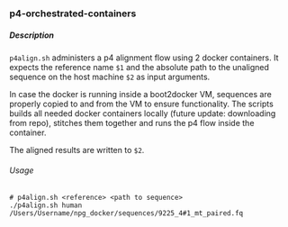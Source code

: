 ### p4-orchestrated-containers

##### Description
`p4align.sh` administers a p4 alignment flow using 2 docker containers.
It expects the reference name `$1` and the absolute path to the unaligned
sequence on the host machine `$2` as input arguments.

In case the docker is running inside a boot2docker VM, sequences are properly
copied to and from the VM to ensure functionality. The scripts builds all
needed docker containers locally (future update: downloading from repo),
stitches them together and runs the p4 flow inside the container.

The aligned results are written to `$2`.

###### Usage
```Shell
# p4align.sh <reference> <path to sequence>
./p4align.sh human /Users/Username/npg_docker/sequences/9225_4#1_mt_paired.fq
```


